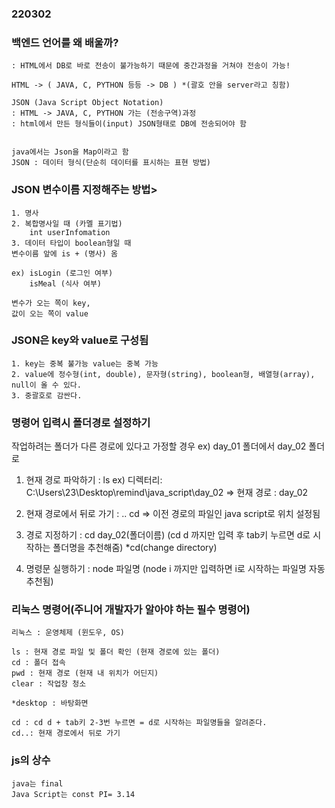 ### 220302

### 백엔드 언어를 왜 배울까?
```
: HTML에서 DB로 바로 전송이 불가능하기 때문에 중간과정을 거쳐야 전송이 가능!

HTML -> ( JAVA, C, PYTHON 등등 -> DB ) *(괄호 안을 server라고 칭함)

JSON (Java Script Object Notation)
: HTML -> JAVA, C, PYTHON 가는 (전송구역)과정 
: html에서 만든 형식들이(input) JSON형태로 DB에 전송되어야 함


java에서는 Json을 Map이라고 함
JSON : 데이터 형식(단순히 데이터를 표시하는 표현 방법)
```
### JSON 변수이름 지정해주는 방법>
```
1. 명사
2. 복합명사일 때 (카멜 표기법)
    int userInfomation
3. 데이터 타입이 boolean형일 때
변수이름 앞에 is + (명사) 옴

ex) isLogin (로그인 여부)
    isMeal (식사 여부)

변수가 오는 쪽이 key,
값이 오는 쪽이 value
```
### JSON은 key와 value로 구성됨
```
1. key는 중복 불가능 value는 중복 가능
2. value에 정수형(int, double), 문자형(string), boolean형, 배열형(array), null이 올 수 있다.
3. 중괄호로 감싼다.

```

### 명령어 입력시 폴더경로 설정하기
작업하려는 폴더가 다른 경로에 있다고 가정할 경우 ex) day_01 폴더에서 day_02 폴더로 

1.  현재 경로 파악하기
    : ls 
    ex) 디렉터리: C:\Users\23\Desktop\remind\java_script\day_02
        => 현재 경로 : day_02 

2. 현재 경로에서 뒤로 가기
    : .. cd 
    => 이전 경로의 파일인 java script로 위치 설정됨 

3. 경로 지정하기
    : cd day_02(폴더이름)  (cd d 까지만 입력 후 tab키 누르면 d로 시작하는 폴더명을 추천해줌)
    *cd(change directory)

4. 명령문 실행하기
    : node 파일명 (node i 까지만 입력하면 i로 시작하는 파일명 자동추천됨)



### 리눅스 명령어(주니어 개발자가 알아야 하는 필수 명령어)
```
리눅스 : 운영체제 (윈도우, OS)

ls : 현재 경로 파일 및 폴더 확인 (현재 경로에 있는 폴더)
cd : 폴더 접속
pwd : 현재 경로 (현재 내 위치가 어딘지)
clear : 작업창 청소 

*desktop : 바탕화면

cd : cd d + tab키 2-3번 누르면 = d로 시작하는 파일명들을 알려준다.
cd..: 현재 경로에서 뒤로 가기 
```

### js의 상수
```
java는 final
Java Script는 const PI= 3.14
```